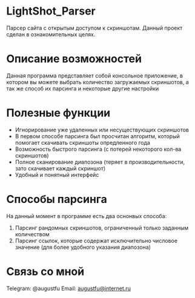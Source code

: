 # LightShot_Parser
Парсер сайта с открытым доступом к скриншотам. Данный проект сделан в ознакомительных целях.

# Описание возможностей
Данная программа представляет собой консольное приложение, в котором вы можете выбрать количество загружаемых скриншотов, а так же способ их парсинга и некоторые другие настройки

# Полезные функции
- Игнорирование уже удаленных или несуществующих скриншотов
- В первом способе парсинга был просчитан алгоритм, который помогает скачивать скриншоты опредленного года
- Возможность быстрого парсинга (с потерей некоторого кол-ва скриншотов)
- Полное сканирование диапозона (теряет в производительности, зато скачивает каждый скриншот)
- Удобный и понятный интерфейс

# Способы парсинга
На данный момент в программе есть два оснонвых способа:
1)  Парсинг рандомных скриншотов, ограниченный только заданным количеством
2)  Парсинг ссылок, которые содержат исключительно числовое значение (для более удобного указания диапозона)

# Связь со мной
Telegram: @augustfu
Email: augustfu@internet.ru
